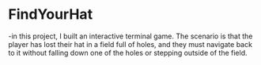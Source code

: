 # FindYourHat
-in this project, I built an interactive terminal game. The scenario is that the player has lost their hat in a field full of holes, and they must navigate back to it without falling down one of the holes or stepping outside of the field.
